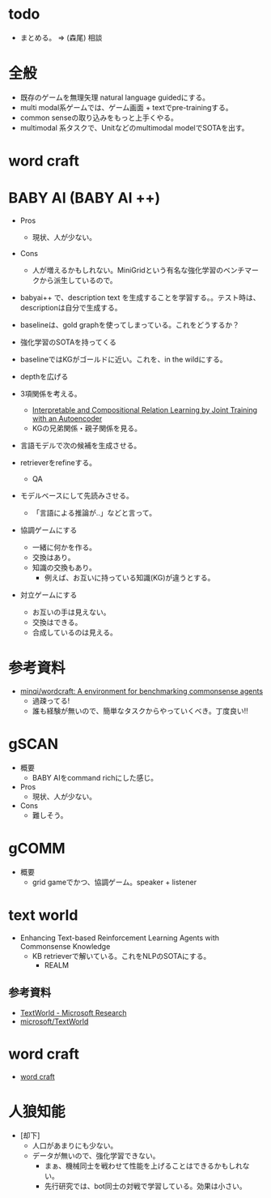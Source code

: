 # todo
* まとめる。 => (森尾) 相談



# 全般
* 既存のゲームを無理矢理 natural language guidedにする。
* multi modal系ゲームでは、ゲーム画面 + textでpre-trainingする。
* common senseの取り込みをもっと上手くやる。
* multimodal 系タスクで、Unitなどのmultimodal modelでSOTAを出す。




# word craft





# BABY AI (BABY AI ++)
* Pros
    - 現状、人が少ない。
* Cons
    - 人が増えるかもしれない。MiniGridという有名な強化学習のベンチマークから派生しているので。
* babyai++ で、description text を生成することを学習する。。テスト時は、descriptionは自分で生成する。

* baselineは、gold graphを使ってしまっている。これをどうするか？
* 強化学習のSOTAを持ってくる
* baselineではKGがゴールドに近い。これを、in the wildにする。
* depthを広げる
* 3項関係を考える。
    * [Interpretable and Compositional Relation Learning by Joint Training with an Autoencoder](https://arxiv.org/abs/1805.09547)
    * KGの兄弟関係・親子関係を見る。
* 言語モデルで次の候補を生成させる。
* retrieverをrefineする。
    - QA
* モデルベースにして先読みさせる。
    - 「言語による推論が..」などと言って。
* 協調ゲームにする
    - 一緒に何かを作る。
    - 交換はあり。
    - 知識の交換もあり。
        * 例えば、お互いに持っている知識(KG)が違うとする。
* 対立ゲームにする
    - お互いの手は見えない。
    - 交換はできる。
    - 合成しているのは見える。



# 参考資料
* [minqi/wordcraft: A environment for benchmarking commonsense agents](https://github.com/minqi/wordcraft)
    - 過疎ってる!
    * 誰も経験が無いので、簡単なタスクからやっていくべき。丁度良い!!



# gSCAN
* 概要
    - BABY AIをcommand richにした感じ。
* Pros
    - 現状、人が少ない。
* Cons
    - 難しそう。




# gCOMM
* 概要
    - grid gameでかつ、協調ゲーム。speaker + listener




# text world
* Enhancing Text-based Reinforcement Learning Agents with Commonsense Knowledge
    - KB retrieverで解いている。これをNLPのSOTAにする。
        - REALM

## 参考資料
* [TextWorld - Microsoft Research](https://www.microsoft.com/en-us/research/project/textworld/)
* [microsoft/TextWorld](https://github.com/microsoft/TextWorld)





# word craft
* [word craft](./word_craft.md)




# 人狼知能
* [却下]
    - 人口があまりにも少ない。
    - データが無いので、強化学習できない。
        * まぁ、機械同士を戦わせて性能を上げることはできるかもしれない。
        * 先行研究では、bot同士の対戦で学習している。効果は小さい。


